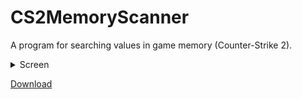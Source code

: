 # CS2MemoryScanner
A program for searching values in game memory (Counter-Strike 2).

<details>
<summary>Screen</summary>

<img src="https://github.com/wanips7/CS2MemoryScanner/assets/43500333/ad75230a-6db7-48a9-adf0-081894a665a8" width="600">

</details>

[Download](https://github.com/wanips7/CS2MemoryScanner/releases/latest)
